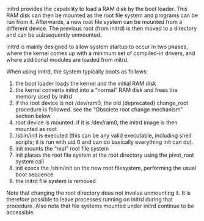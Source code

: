 initrd provides the capability to load a RAM disk by the boot loader. This RAM disk can then be mounted as the root file system and programs can be run from it. Afterwards, a new root file system can be mounted from a different device. The previous root (from initrd) is then moved to a directory and can be subsequently unmounted.

initrd is mainly designed to allow system startup to occur in two phases, where the kernel comes up with a minimum set of compiled-in drivers, and where additional modules are loaded from initrd.

When using initrd, the system typically boots as follows:

1. the boot loader loads the kernel and the initial RAM disk
2. the kernel converts initrd into a “normal” RAM disk and frees the memory used by initrd
3. if the root device is not /dev/ram0, the old (deprecated) change_root procedure is followed. see the “Obsolete root change mechanism” section below.
4. root device is mounted. if it is /dev/ram0, the initrd image is then mounted as root
5. /sbin/init is executed (this can be any valid executable, including shell scripts; it is run with uid 0 and can do basically everything init can do).
6. init mounts the “real” root file system
7. init places the root file system at the root directory using the pivot_root system call
8. init execs the /sbin/init on the new root filesystem, performing the usual boot sequence
9. the initrd file system is removed

Note that changing the root directory does not involve unmounting it. It is therefore possible to leave processes running on initrd during that procedure. Also note that file systems mounted under initrd continue to be accessible.
